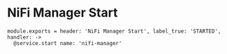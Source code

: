 
# NiFi Manager Start

    module.exports = header: 'NiFi Manager Start', label_true: 'STARTED', handler: ->
      @service.start name: 'nifi-manager'
